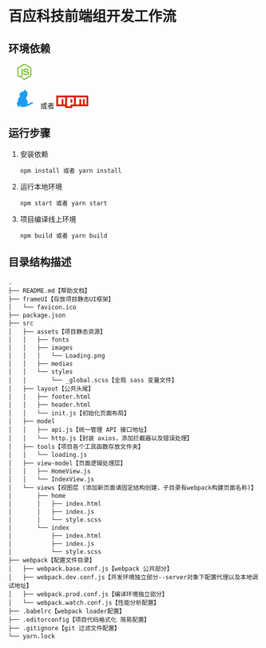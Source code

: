 # 百应科技前端组开发工作流

## 环境依赖

[![Image Node](src/assets/images/nodejs.svg)](http://nodejs.cn)

 [![Image NPM](src/assets/images/yarn.svg)]((https://yarn.bootcss.com))或者  [![Image NPM](src/assets/images/npm.svg)](https://www.npmjs.com) 

## 运行步骤

1. 安装依赖
   
   ```shell
   npm install 或者 yarn install
   ```
   
   
   
2. 运行本地环境

   ``` shell
   npm start 或者 yarn start
   ```

   

3. 项目编译线上环境

   ``` shell
   npm build 或者 yarn build
   ```

   

   

## 目录结构描述

``` shell
.
├── README.md【帮助文档】
├── frameUI【存放项目静态UI框架】
│   └── favicon.ico
├── package.json
├── src					
│   ├── assets【项目静态资源】
│   │   ├── fonts
│   │   ├── images
│   │   │   └── Loading.png
│   │   ├── medias
│   │   └── styles
│   │       └── _global.scss【全局 sass 变量文件】
│   ├── layout【公共头尾】
│   │   ├── footer.html
│   │   ├── header.html
│   │   └── init.js【初始化页面布局】
│   ├── model			
│   │   ├── api.js【统一管理 API 接口地址】
│   │   └── http.js【封装 axios，添加拦截器以及错误处理】
│   ├── tools【项目各个工具函数存放文件夹】
│   │   └── loading.js
│   ├── view-model【页面逻辑处理层】
│   │   ├── HomeView.js
│   │   └── IndexView.js
│   └── views【视图层 (添加新页面请固定结构创建，子目录有webpack构建页面名称)】
│       ├── home
│       │   ├── index.html		
│       │   ├── index.js
│       │   └── style.scss
│       └── index
│           ├── index.html
│           ├── index.js
│           └── style.scss
├── webpack【配置文件目录】
│   ├── webpack.base.conf.js【webpack 公共部分】
│   ├── webpack.dev.conf.js【开发环境独立部分--server对象下配置代理以及本地调试地址】
│   ├── webpack.prod.conf.js【编译环境独立部分】
│   └── webpack.watch.conf.js【性能分析配置】
├── .babelrc【webpack loader配置】
├── .editorconfig【项目代码格式化 简易配置】
├── .gitignore【git 过滤文件配置】
└── yarn.lock
```

